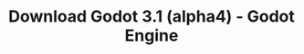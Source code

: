 ---
# Generated by /tools/generators/src/download_archive_generator !!! do not edit by hand !!!
title: 'Download Godot 3.1 (alpha4) - Godot Engine'
type: 'download/archive'
name: '3.1'
flavor: 'alpha4'
release_date: '2018-12-22T02:00:00-00:00'
release_notes: 'article/dev-snapshot-godot-3-1-alpha-4/'
primaryPlatforms:
  - 'android.apk'
  - 'macos.universal'
  - 'windows.64'
  - 'linux_server.headless.64'
  - 'web'
  - 'templates'
links:
  android.apk:
    name: 'android.apk'
    title: 'Android'
    caption: 'APK Universal (ARM64 + ARMv7 + x86_64 + x86)'
    tags:
      - 'APK download'
      - 'ARM64/v7'
      - 'x86 (64 & 32 bit)'
    hosts:
      github_builds:
        regular: 'https://github.com/godotengine/godot-builds/releases/download/3.1-alpha4/Godot_v3.1-alpha4_android_editor.apk'
        mono: '#'
      github:
        regular: 'https://github.com/godotengine/godot/releases/download/3.1-alpha4/Godot_v3.1-alpha4_android_editor.apk'
        mono: '#'
  macos.universal:
    name: 'macos.universal'
    title: 'macOS'
    caption: 'Universal (x86_64 + Silício da Apple)'
    tags:
      - 'Intel/Apple Silicon'
      - '64 bit'
    hosts:
      github_builds:
        regular: 'https://github.com/godotengine/godot-builds/releases/download/3.1-alpha4/Godot_v3.1-alpha4_osx.universal.zip'
        mono: 'https://github.com/godotengine/godot-builds/releases/download/3.1-alpha4/Godot_v3.1-alpha4_mono_osx.universal.zip'
      github:
        regular: 'https://github.com/godotengine/godot/releases/download/3.1-alpha4/Godot_v3.1-alpha4_osx.universal.zip'
        mono: 'https://github.com/godotengine/godot/releases/download/3.1-alpha4/Godot_v3.1-alpha4_mono_osx.universal.zip'
  windows.64:
    name: 'windows.64'
    title: 'Windows'
    caption: 'Padrão (x86_64)'
    tags:
      - '64 bit'
    hosts:
      github_builds:
        regular: 'https://github.com/godotengine/godot-builds/releases/download/3.1-alpha4/Godot_v3.1-alpha4_win64.exe.zip'
        mono: 'https://github.com/godotengine/godot-builds/releases/download/3.1-alpha4/Godot_v3.1-alpha4_mono_win64.zip'
      github:
        regular: 'https://github.com/godotengine/godot/releases/download/3.1-alpha4/Godot_v3.1-alpha4_win64.exe.zip'
        mono: 'https://github.com/godotengine/godot/releases/download/3.1-alpha4/Godot_v3.1-alpha4_mono_win64.zip'
  linux_server.headless.64:
    name: 'linux_server.headless.64'
    title: 'Linux Server'
    caption: 'Headless (x86_64)'
    tags:
      - '64 bit'
      - 'Headless'
    hosts:
      github_builds:
        regular: 'https://github.com/godotengine/godot-builds/releases/download/3.1-alpha4/Godot_v3.1-alpha4_linux_headless.64.zip'
        mono: 'https://github.com/godotengine/godot-builds/releases/download/3.1-alpha4/Godot_v3.1-alpha4_mono_linux_headless_64.zip'
      github:
        regular: 'https://github.com/godotengine/godot/releases/download/3.1-alpha4/Godot_v3.1-alpha4_linux_headless.64.zip'
        mono: 'https://github.com/godotengine/godot/releases/download/3.1-alpha4/Godot_v3.1-alpha4_mono_linux_headless_64.zip'
  web:
    name: 'web'
    title: 'Editor Web'
    caption: ''
    tags:
      - 'Self-hosted'
      - 'Cross-platform'
    hosts:
      github_builds:
        regular: 'https://github.com/godotengine/godot-builds/releases/download/3.1-alpha4/Godot_v3.1-alpha4_web_editor.zip'
        mono: '#'
      github:
        regular: 'https://github.com/godotengine/godot/releases/download/3.1-alpha4/Godot_v3.1-alpha4_web_editor.zip'
        mono: '#'
  linux.64:
    name: 'linux.64'
    title: 'Linux'
    caption: 'Padrão (x86_64)'
    tags:
      - '64 bit'
    hosts:
      github_builds:
        regular: 'https://github.com/godotengine/godot-builds/releases/download/3.1-alpha4/Godot_v3.1-alpha4_x11.64.zip'
        mono: 'https://github.com/godotengine/godot-builds/releases/download/3.1-alpha4/Godot_v3.1-alpha4_mono_x11_64.zip'
      github:
        regular: 'https://github.com/godotengine/godot/releases/download/3.1-alpha4/Godot_v3.1-alpha4_x11.64.zip'
        mono: 'https://github.com/godotengine/godot/releases/download/3.1-alpha4/Godot_v3.1-alpha4_mono_x11_64.zip'
  linux.32:
    name: 'linux.32'
    title: 'Linux'
    caption: 'Padrão (x86)'
    tags:
      - '32 bit'
    hosts:
      github_builds:
        regular: 'https://github.com/godotengine/godot-builds/releases/download/3.1-alpha4/Godot_v3.1-alpha4_x11.32.zip'
        mono: 'https://github.com/godotengine/godot-builds/releases/download/3.1-alpha4/Godot_v3.1-alpha4_mono_x11_32.zip'
      github:
        regular: 'https://github.com/godotengine/godot/releases/download/3.1-alpha4/Godot_v3.1-alpha4_x11.32.zip'
        mono: 'https://github.com/godotengine/godot/releases/download/3.1-alpha4/Godot_v3.1-alpha4_mono_x11_32.zip'
  windows.32:
    name: 'windows.32'
    title: 'Windows'
    caption: 'Padrão (x86)'
    tags:
      - '32 bit'
    hosts:
      github_builds:
        regular: 'https://github.com/godotengine/godot-builds/releases/download/3.1-alpha4/Godot_v3.1-alpha4_win32.exe.zip'
        mono: 'https://github.com/godotengine/godot-builds/releases/download/3.1-alpha4/Godot_v3.1-alpha4_mono_win32.zip'
      github:
        regular: 'https://github.com/godotengine/godot/releases/download/3.1-alpha4/Godot_v3.1-alpha4_win32.exe.zip'
        mono: 'https://github.com/godotengine/godot/releases/download/3.1-alpha4/Godot_v3.1-alpha4_mono_win32.zip'
  linux_server.64:
    name: 'linux_server.64'
    title: 'Servidor Linux'
    caption: 'Padrão (x86_64)'
    tags:
      - '64 bit'
    hosts:
      github_builds:
        regular: 'https://github.com/godotengine/godot-builds/releases/download/3.1-alpha4/Godot_v3.1-alpha4_linux_server.64.zip'
        mono: 'https://github.com/godotengine/godot-builds/releases/download/3.1-alpha4/Godot_v3.1-alpha4_mono_linux_server_64.zip'
      github:
        regular: 'https://github.com/godotengine/godot/releases/download/3.1-alpha4/Godot_v3.1-alpha4_linux_server.64.zip'
        mono: 'https://github.com/godotengine/godot/releases/download/3.1-alpha4/Godot_v3.1-alpha4_mono_linux_server_64.zip'
  aar_library:
    name: 'aar_library'
    title: 'Biblioteca de AAR'
    caption: ''
    tags:
      - 'Android plugins'
      - 'Java'
      - 'Kotlin'
    hosts:
      github_builds:
        regular: 'https://github.com/godotengine/godot-builds/releases/download/3.1-alpha4/godot-lib.3.1.alpha4.release.aar'
        mono: 'https://github.com/godotengine/godot-builds/releases/download/3.1-alpha4/godot-lib.3.1.alpha4.mono.release.aar'
      github:
        regular: 'https://github.com/godotengine/godot/releases/download/3.1-alpha4/godot-lib.3.1.alpha4.release.aar'
        mono: 'https://github.com/godotengine/godot/releases/download/3.1-alpha4/godot-lib.3.1.alpha4.mono.release.aar'
  templates:
    name: 'templates'
    title: 'Modelos de exportação'
    caption: ''
    tags:
      - 'Utilizado para exportar os seus jogos para todas as plataformas suportadas'
    hosts:
      github_builds:
        regular: 'https://github.com/godotengine/godot-builds/releases/download/3.1-alpha4/Godot_v3.1-alpha4_export_templates.tpz'
        mono: 'https://github.com/godotengine/godot-builds/releases/download/3.1-alpha4/Godot_v3.1-alpha4_mono_export_templates.tpz'
      github:
        regular: 'https://github.com/godotengine/godot/releases/download/3.1-alpha4/Godot_v3.1-alpha4_export_templates.tpz'
        mono: 'https://github.com/godotengine/godot/releases/download/3.1-alpha4/Godot_v3.1-alpha4_mono_export_templates.tpz'
---